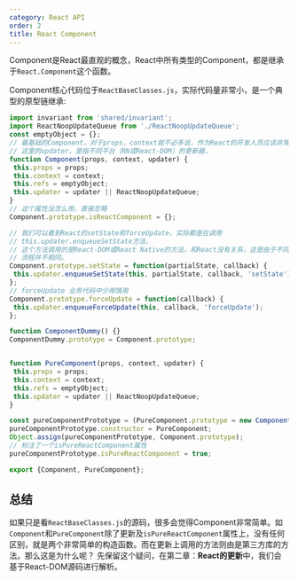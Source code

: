 ```yaml
---
category: React API
order: 2
title: React Component
---
```


Component是React最直观的概念，React中所有类型的Component，都是继承于`React.Component`这个函数。

Component核心代码位于`ReactBaseClasses.js`，实际代码量非常小，是一个典型的原型链继承:

 ```js
import invariant from 'shared/invariant';
import ReactNoopUpdateQueue from './ReactNoopUpdateQueue';
const emptyObject = {};
// 最基础的Component，对于props，context就不必多说，作为React的开发人员应该非常熟悉
// 这里的updater，是指不同平台（RN或React-DOM）的更新器，
function Component(props, context, updater) {
  this.props = props;
  this.context = context;
  this.refs = emptyObject;
  this.updater = updater || ReactNoopUpdateQueue;
}
// 这个属性没怎么用，直接忽略
Component.prototype.isReactComponent = {};

// 我们可以看到React的setState和forceUpdate，实际都是在调用
// this.updater.enqueueSetState方法，
// 这个方法调用的是React-DOM或React Native的方法，和React没有关系，这是由于不同的平台渲染
// 流程并不相同。
Component.prototype.setState = function(partialState, callback) {
  this.updater.enqueueSetState(this, partialState, callback, 'setState');
};
// forceUpdate 业务代码中少用慎用
Component.prototype.forceUpdate = function(callback) {
  this.updater.enqueueForceUpdate(this, callback, 'forceUpdate');
};

function ComponentDummy() {}
ComponentDummy.prototype = Component.prototype;


function PureComponent(props, context, updater) {
  this.props = props;
  this.context = context;
  this.refs = emptyObject;
  this.updater = updater || ReactNoopUpdateQueue;
}

const pureComponentPrototype = (PureComponent.prototype = new ComponentDummy());
pureComponentPrototype.constructor = PureComponent;
Object.assign(pureComponentPrototype, Component.prototype);
// 标注了一个isPureReactComponent属性
pureComponentPrototype.isPureReactComponent = true;

export {Component, PureComponent};
 ```

 ## 总结

 如果只是看`ReactBaseClasses.js`的源码，很多会觉得Component非常简单。如`Component`和`PureComponent`除了更新及`isPureReactComponent`属性上，没有任何区别，就是两个非常简单的构造函数。而在更新上调用的方法则由是第三方库的方法。那么这是为什么呢？ 先保留这个疑问，在第二章：**React的更新**中，我们会基于React-DOM源码进行解析。